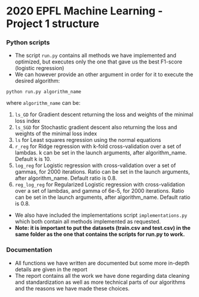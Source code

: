 # 2020 EPFL Machine Learning - Project 1 structure

### Python scripts
- The script ```run.py``` contains all methods we have implemented and optimized, but executes only the one that gave us the best F1-score (logistic regression)
- We can however provide an other argument in order for it to execute the desired algorithm: 
```shell
python run.py algorithm_name
```
where ```algorithm_name``` can be: 
1. ```ls_GD``` for Gradient descent returning the loss and weights of the minimal loss index
2. ```ls_SGD``` for Stochastic gradient descent also returning the loss and weights of the minimal loss index
3. ```ls``` for Least squares regression using the normal equations
4. ```r_reg``` for Ridge regression with k-fold cross-validation over a set of lambdas. k can be set in the launch arguments, after algorithm_name. Default k is 10.
5. ```log_reg``` for Logistic regression with cross-validation over a set of gammas, for 2000 iterations. Ratio can be set in the launch arguments, after algorithm_name. Default ratio is 0.8.
6. ```reg_log_reg``` for Regularized Logistic regression with cross-validation over a set of lambdas, and gamma of 6e-5, for 2000 iterations. Ratio can be set in the launch arguments, after algorithm_name. Default ratio is 0.8.
- We also have included the implementations script ```implementations.py``` which both contain all methods implemented as requested.
- **Note: it is important to put the datasets (train.csv and test.csv) in the same folder as the one that contains the scripts for run.py to work.**

### Documentation
- All functions we have written are documented but some more in-depth details are given in the report
- The report contains all the work we have done regarding data cleaning and standardization as well as more technical parts of our algorithms and the reasons we have made these choices.